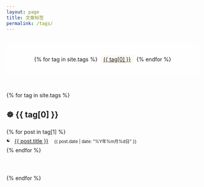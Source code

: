```yaml
---
layout: page
title: 文章标签
permalink: /tags/
---
```


<div class="tags-page">
  <div class="tag-cloud">
    {% for tag in site.tags %}
      <a href="#{{ tag[0] | slugify }}" class="tag-item" style="font-size: {{ tag[1].size | times: 8 | plus: 100 }}%;">
        {{ tag[0] }}
      </a>
    {% endfor %}
  </div>
  
  <div class="tag-list">
    {% for tag in site.tags %}
      <div class="tag-section" id="{{ tag[0] | slugify }}">
        <h2 class="tag-title">{{ tag[0] }}</h2>
        <ul class="tag-posts">
          {% for post in tag[1] %}
            <li class="tag-post-item">
              <a href="{{ post.url | relative_url }}">{{ post.title }}</a>
              <span class="post-date">{{ post.date | date: "%Y年%m月%d日" }}</span>
            </li>
          {% endfor %}
        </ul>
      </div>
    {% endfor %}
  </div>
</div>

<style>
  .tags-page {
    margin-top: 2em;
  }
  
  .tag-cloud {
    margin-bottom: 3em;
    text-align: center;
    background: rgba(255, 255, 255, 0.8);
    padding: 2em;
    border-radius: 5px;
    border: 1px solid var(--border-color);
  }
  
  .tag-item {
    display: inline-block;
    margin: 0.3em;
    padding: 0.2em 0.5em;
    background: rgba(242, 198, 112, 0.1);
    border-radius: 3px;
    transition: all 0.3s ease;
  }
  
  .tag-item:hover {
    background: var(--secondary-color);
    color: white;
    transform: translateY(-2px);
  }
  
  .tag-section {
    margin-bottom: 2em;
    padding-bottom: 1em;
    border-bottom: 1px dashed var(--border-color);
  }
  
  .tag-title {
    color: var(--primary-color);
    border-bottom: 1px solid var(--secondary-color);
    padding-bottom: 0.5em;
    margin-bottom: 0.5em;
  }
  
  .tag-title::before {
    content: "☸ ";
    color: var(--secondary-color);
  }
  
  .tag-posts {
    list-style: none;
    padding: 0;
  }
  
  .tag-post-item {
    margin: 0.5em 0;
    position: relative;
    padding-left: 1.5em;
  }
  
  .tag-post-item::before {
    content: "☯";
    position: absolute;
    left: 0;
    color: var(--accent-color);
    font-size: 0.8em;
  }
  
  .post-date {
    color: var(--accent-color);
    font-size: 0.8em;
    margin-left: 1em;
  }
</style> 